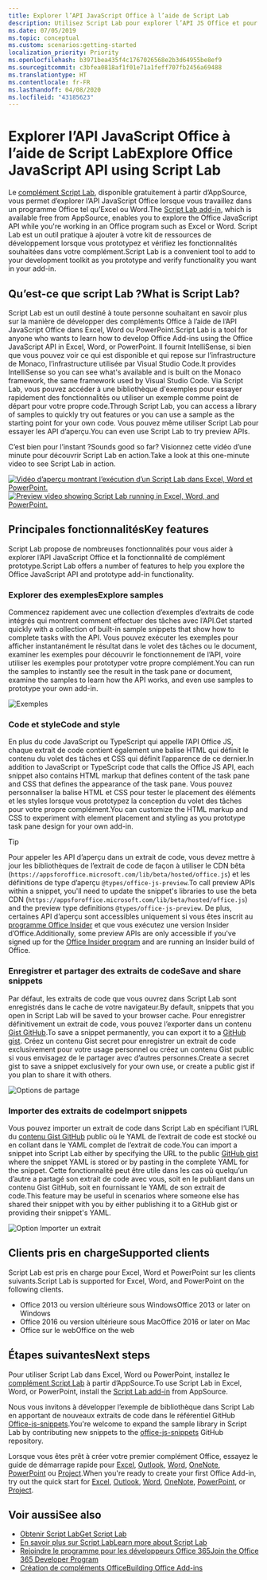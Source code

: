 ```yaml
---
title: Explorer l’API JavaScript Office à l’aide de Script Lab
description: Utilisez Script Lab pour explorer l’API JS Office et pour prototyper les fonctionnalités.
ms.date: 07/05/2019
ms.topic: conceptual
ms.custom: scenarios:getting-started
localization_priority: Priority
ms.openlocfilehash: b3971bea435f4c1767026568e2b3d64955be8ef9
ms.sourcegitcommit: c3bfea0818af1f01e71a1feff707fb2456a69488
ms.translationtype: HT
ms.contentlocale: fr-FR
ms.lasthandoff: 04/08/2020
ms.locfileid: "43185623"
---
```

# <a name="explore-office-javascript-api-using-script-lab"></a><span data-ttu-id="140d7-103">Explorer l’API JavaScript Office à l’aide de Script Lab</span><span class="sxs-lookup"><span data-stu-id="140d7-103">Explore Office JavaScript API using Script Lab</span></span>

<span data-ttu-id="140d7-104">Le [complément Script Lab](https://appsource.microsoft.com/product/office/WA104380862), disponible gratuitement à partir d’AppSource, vous permet d’explorer l’API JavaScript Office lorsque vous travaillez dans un programme Office tel qu’Excel ou Word.</span><span class="sxs-lookup"><span data-stu-id="140d7-104">The [Script Lab add-in](https://appsource.microsoft.com/product/office/WA104380862), which is available free from AppSource, enables you to explore the Office JavaScript API while you're working in an Office program such as Excel or Word.</span></span> <span data-ttu-id="140d7-105">Script Lab est un outil pratique à ajouter à votre kit de ressources de développement lorsque vous prototypez et vérifiez les fonctionnalités souhaitées dans votre complément.</span><span class="sxs-lookup"><span data-stu-id="140d7-105">Script Lab is a convenient tool to add to your development toolkit as you prototype and verify functionality you want in your add-in.</span></span>

## <a name="what-is-script-lab"></a><span data-ttu-id="140d7-106">Qu’est-ce que script Lab ?</span><span class="sxs-lookup"><span data-stu-id="140d7-106">What is Script Lab?</span></span>

<span data-ttu-id="140d7-107">Script Lab est un outil destiné à toute personne souhaitant en savoir plus sur la manière de développer des compléments Office à l’aide de l’API JavaScript Office dans Excel, Word ou PowerPoint.</span><span class="sxs-lookup"><span data-stu-id="140d7-107">Script Lab is a tool for anyone who wants to learn how to develop Office Add-ins using the Office JavaScript API in Excel, Word, or PowerPoint.</span></span> <span data-ttu-id="140d7-108">Il fournit IntelliSense, si bien que vous pouvez voir ce qui est disponible et qui repose sur l’infrastructure de Monaco, l’infrastructure utilisée par Visual Studio Code.</span><span class="sxs-lookup"><span data-stu-id="140d7-108">It provides IntelliSense so you can see what's available and is built on the Monaco framework, the same framework used by Visual Studio Code.</span></span> <span data-ttu-id="140d7-109">Via Script Lab, vous pouvez accéder à une bibliothèque d'exemples pour essayer rapidement des fonctionnalités ou utiliser un exemple comme point de départ pour votre propre code.</span><span class="sxs-lookup"><span data-stu-id="140d7-109">Through Script Lab, you can access a library of samples to quickly try out features or you can use a sample as the starting point for your own code.</span></span> <span data-ttu-id="140d7-110">Vous pouvez même utiliser Script Lab pour essayer les API d’aperçu.</span><span class="sxs-lookup"><span data-stu-id="140d7-110">You can even use Script Lab to try preview APIs.</span></span>

<span data-ttu-id="140d7-111">C’est bien pour l’instant ?</span><span class="sxs-lookup"><span data-stu-id="140d7-111">Sounds good so far?</span></span> <span data-ttu-id="140d7-112">Visionnez cette vidéo d’une minute pour découvrir Script Lab en action.</span><span class="sxs-lookup"><span data-stu-id="140d7-112">Take a look at this one-minute video to see Script Lab in action.</span></span>

<span data-ttu-id="140d7-113">[![Vidéo d’aperçu montrant l’exécution d’un Script Lab dans Excel, Word et PowerPoint.](../images/screenshot-wide-youtube.png 'Vidéo de la version préliminaire de Script Lab')](https://aka.ms/scriptlabvideo)</span><span class="sxs-lookup"><span data-stu-id="140d7-113">[![Preview video showing Script Lab running in Excel, Word, and PowerPoint.](../images/screenshot-wide-youtube.png 'Script Lab preview video')](https://aka.ms/scriptlabvideo)</span></span>

## <a name="key-features"></a><span data-ttu-id="140d7-114">Principales fonctionnalités</span><span class="sxs-lookup"><span data-stu-id="140d7-114">Key features</span></span>

<span data-ttu-id="140d7-115">Script Lab propose de nombreuses fonctionnalités pour vous aider à explorer l’API JavaScript Office et la fonctionnalité de complément prototype.</span><span class="sxs-lookup"><span data-stu-id="140d7-115">Script Lab offers a number of features to help you explore the Office JavaScript API and prototype add-in functionality.</span></span>

### <a name="explore-samples"></a><span data-ttu-id="140d7-116">Explorer des exemples</span><span class="sxs-lookup"><span data-stu-id="140d7-116">Explore samples</span></span>

<span data-ttu-id="140d7-117">Commencez rapidement avec une collection d’exemples d’extraits de code intégrés qui montrent comment effectuer des tâches avec l’API.</span><span class="sxs-lookup"><span data-stu-id="140d7-117">Get started quickly with a collection of built-in sample snippets that show how to complete tasks with the API.</span></span> <span data-ttu-id="140d7-118">Vous pouvez exécuter les exemples pour afficher instantanément le résultat dans le volet des tâches ou le document, examiner les exemples pour découvrir le fonctionnement de l’API, voire utiliser les exemples pour prototyper votre propre complément.</span><span class="sxs-lookup"><span data-stu-id="140d7-118">You can run the samples to instantly see the result in the task pane or document, examine the samples to learn how the API works, and even use samples to prototype your own add-in.</span></span>

![Exemples](../images/script-lab-samples.jpg)

### <a name="code-and-style"></a><span data-ttu-id="140d7-120">Code et style</span><span class="sxs-lookup"><span data-stu-id="140d7-120">Code and style</span></span>

<span data-ttu-id="140d7-121">En plus du code JavaScript ou TypeScript qui appelle l’API Office JS, chaque extrait de code contient également une balise HTML qui définit le contenu du volet des tâches et CSS qui définit l’apparence de ce dernier.</span><span class="sxs-lookup"><span data-stu-id="140d7-121">In addition to JavaScript or TypeScript code that calls the Office JS API, each snippet also contains HTML markup that defines content of the task pane and CSS that defines the appearance of the task pane.</span></span> <span data-ttu-id="140d7-122">Vous pouvez personnaliser la balise HTML et CSS pour tester le placement des éléments et les styles lorsque vous prototypez la conception du volet des tâches pour votre propre complément.</span><span class="sxs-lookup"><span data-stu-id="140d7-122">You can customize the HTML markup and CSS to experiment with element placement and styling as you prototype task pane design for your own add-in.</span></span>

> [!TIP]
> <span data-ttu-id="140d7-123">Pour appeler les API d’aperçu dans un extrait de code, vous devez mettre à jour les bibliothèques de l’extrait de code de façon à utiliser le CDN bêta (`https://appsforoffice.microsoft.com/lib/beta/hosted/office.js`) et les définitions de type d’aperçu `@types/office-js-preview`.</span><span class="sxs-lookup"><span data-stu-id="140d7-123">To call preview APIs within a snippet, you'll need to update the snippet's libraries to use the beta CDN (`https://appsforoffice.microsoft.com/lib/beta/hosted/office.js`) and the preview type definitions `@types/office-js-preview`.</span></span> <span data-ttu-id="140d7-124">De plus, certaines API d’aperçu sont accessibles uniquement si vous êtes inscrit au [programme Office Insider](https://products.office.com/office-insider) et que vous exécutez une version Insider d’Office.</span><span class="sxs-lookup"><span data-stu-id="140d7-124">Additionally, some preview APIs are only accessible if you've signed up for the [Office Insider program](https://products.office.com/office-insider) and are running an Insider build of Office.</span></span>

### <a name="save-and-share-snippets"></a><span data-ttu-id="140d7-125">Enregistrer et partager des extraits de code</span><span class="sxs-lookup"><span data-stu-id="140d7-125">Save and share snippets</span></span>

<span data-ttu-id="140d7-126">Par défaut, les extraits de code que vous ouvrez dans Script Lab sont enregistrés dans le cache de votre navigateur.</span><span class="sxs-lookup"><span data-stu-id="140d7-126">By default, snippets that you open in Script Lab will be saved to your browser cache.</span></span> <span data-ttu-id="140d7-127">Pour enregistrer définitivement un extrait de code, vous pouvez l’exporter dans un contenu [Gist GitHub](https://gist.github.com).</span><span class="sxs-lookup"><span data-stu-id="140d7-127">To save a snippet permanently, you can export it to a [GitHub gist](https://gist.github.com).</span></span> <span data-ttu-id="140d7-128">Créez un contenu Gist secret pour enregistrer un extrait de code exclusivement pour votre usage personnel ou créez un contenu Gist public si vous envisagez de le partager avec d’autres personnes.</span><span class="sxs-lookup"><span data-stu-id="140d7-128">Create a secret gist to save a snippet exclusively for your own use, or create a public gist if you plan to share it with others.</span></span>

![Options de partage](../images/script-lab-share.jpg)

### <a name="import-snippets"></a><span data-ttu-id="140d7-130">Importer des extraits de code</span><span class="sxs-lookup"><span data-stu-id="140d7-130">Import snippets</span></span>

<span data-ttu-id="140d7-131">Vous pouvez importer un extrait de code dans Script Lab en spécifiant l’URL du [contenu Gist GitHub](https://gist.github.com) public où le YAML de l’extrait de code est stocké ou en collant dans le YAML complet de l’extrait de code.</span><span class="sxs-lookup"><span data-stu-id="140d7-131">You can import a snippet into Script Lab either by specifying the URL to the public [GitHub gist](https://gist.github.com) where the snippet YAML is stored or by pasting in the complete YAML for the snippet.</span></span> <span data-ttu-id="140d7-132">Cette fonctionnalité peut être utile dans les cas où quelqu’un d’autre a partagé son extrait de code avec vous, soit en le publiant dans un contenu Gist GitHub, soit en fournissant le YAML de son extrait de code.</span><span class="sxs-lookup"><span data-stu-id="140d7-132">This feature may be useful in scenarios where someone else has shared their snippet with you by either publishing it to a GitHub gist or providing their snippet's YAML.</span></span>

![Option Importer un extrait](../images/script-lab-import-snippet.jpg)

## <a name="supported-clients"></a><span data-ttu-id="140d7-134">Clients pris en charge</span><span class="sxs-lookup"><span data-stu-id="140d7-134">Supported clients</span></span>

<span data-ttu-id="140d7-135">Script Lab est pris en charge pour Excel, Word et PowerPoint sur les clients suivants.</span><span class="sxs-lookup"><span data-stu-id="140d7-135">Script Lab is supported for Excel, Word, and PowerPoint on the following clients.</span></span>

- <span data-ttu-id="140d7-136">Office 2013 ou version ultérieure sous Windows</span><span class="sxs-lookup"><span data-stu-id="140d7-136">Office 2013 or later on Windows</span></span>
- <span data-ttu-id="140d7-137">Office 2016 ou version ultérieure sous Mac</span><span class="sxs-lookup"><span data-stu-id="140d7-137">Office 2016 or later on Mac</span></span>
- <span data-ttu-id="140d7-138">Office sur le web</span><span class="sxs-lookup"><span data-stu-id="140d7-138">Office on the web</span></span>

## <a name="next-steps"></a><span data-ttu-id="140d7-139">Étapes suivantes</span><span class="sxs-lookup"><span data-stu-id="140d7-139">Next steps</span></span>

<span data-ttu-id="140d7-140">Pour utiliser Script Lab dans Excel, Word ou PowerPoint, installez le [complément Script Lab](https://appsource.microsoft.com/product/office/WA104380862) à partir d’AppSource.</span><span class="sxs-lookup"><span data-stu-id="140d7-140">To use Script Lab in Excel, Word, or PowerPoint, install the [Script Lab add-in](https://appsource.microsoft.com/product/office/WA104380862) from AppSource.</span></span> 

<span data-ttu-id="140d7-141">Nous vous invitons à développer l’exemple de bibliothèque dans Script Lab en apportant de nouveaux extraits de code dans le référentiel GitHub [Office-js-snippets](https://github.com/OfficeDev/office-js-snippets#office-js-snippets).</span><span class="sxs-lookup"><span data-stu-id="140d7-141">You're welcome to expand the sample library in Script Lab by contributing new snippets to the [office-js-snippets](https://github.com/OfficeDev/office-js-snippets#office-js-snippets) GitHub repository.</span></span>

<span data-ttu-id="140d7-142">Lorsque vous êtes prêt à créer votre premier complément Office, essayez le guide de démarrage rapide pour [Excel](../quickstarts/excel-quickstart-jquery.md), [Outlook](../quickstarts/outlook-quickstart.md), [Word](../quickstarts/word-quickstart.md), [OneNote](../quickstarts/onenote-quickstart.md), [PowerPoint](../quickstarts/powerpoint-quickstart.md) ou [Project](../quickstarts/project-quickstart.md).</span><span class="sxs-lookup"><span data-stu-id="140d7-142">When you're ready to create your first Office Add-in, try out the quick start for [Excel](../quickstarts/excel-quickstart-jquery.md), [Outlook](../quickstarts/outlook-quickstart.md), [Word](../quickstarts/word-quickstart.md), [OneNote](../quickstarts/onenote-quickstart.md), [PowerPoint](../quickstarts/powerpoint-quickstart.md), or [Project](../quickstarts/project-quickstart.md).</span></span>

## <a name="see-also"></a><span data-ttu-id="140d7-143">Voir aussi</span><span class="sxs-lookup"><span data-stu-id="140d7-143">See also</span></span>

- [<span data-ttu-id="140d7-144">Obtenir Script Lab</span><span class="sxs-lookup"><span data-stu-id="140d7-144">Get Script Lab</span></span>](https://appsource.microsoft.com/product/office/WA104380862)
- [<span data-ttu-id="140d7-145">En savoir plus sur Script Lab</span><span class="sxs-lookup"><span data-stu-id="140d7-145">Learn more about Script Lab</span></span>](https://github.com/OfficeDev/script-lab#script-lab-a-microsoft-garage-project)
- [<span data-ttu-id="140d7-146">Rejoindre le programme pour les développeurs Office 365</span><span class="sxs-lookup"><span data-stu-id="140d7-146">Join the Office 365 Developer Program</span></span>](https://developer.microsoft.com/office/dev-program)
- [<span data-ttu-id="140d7-147">Création de compléments Office</span><span class="sxs-lookup"><span data-stu-id="140d7-147">Building Office Add-ins</span></span>](../overview/office-add-ins-fundamentals.md)
